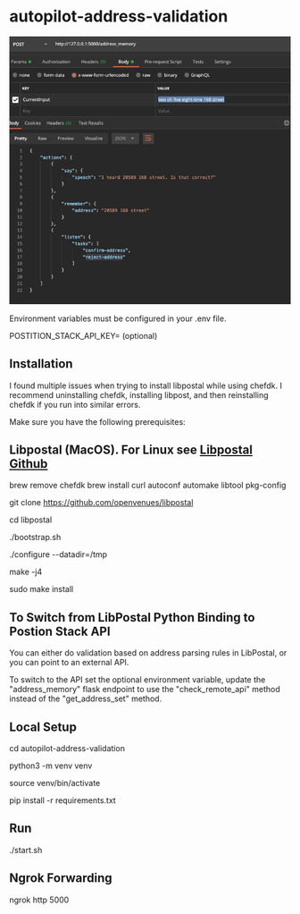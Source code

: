 # autopilot-address-validation

![Screenshot](/images/ActionsJSON.png)

Environment variables must be configured in your .env file.

POSTITION_STACK_API_KEY= (optional)

Installation
------------
I found multiple issues when trying to install libpostal while using chefdk. I recommend uninstalling chefdk, installing libpost, and then reinstalling chefdk if you run into similar errors.

Make sure you have the following prerequisites:

## Libpostal (MacOS). For Linux see [Libpostal Github](https://github.com/openvenues/libpostal)
brew remove chefdk
brew install curl autoconf automake libtool pkg-config

git clone https://github.com/openvenues/libpostal

cd libpostal

./bootstrap.sh

./configure --datadir=/tmp

make -j4

sudo make install

## To Switch from LibPostal Python Binding to Postion Stack API

You can either do validation based on address parsing rules in LibPostal, or you can point to an external API.

To switch to the API set the optional environment variable, update the "address_memory" flask endpoint to use the "check_remote_api" method instead of the "get_address_set" method.

## Local Setup

cd autopilot-address-validation

python3 -m venv venv

source venv/bin/activate

pip install -r requirements.txt

## Run 

./start.sh

## Ngrok Forwarding

ngrok http 5000